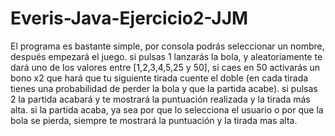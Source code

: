 # Everis-Java-Ejercicio2-JJM
El programa es bastante simple, por consola podrás seleccionar un nombre, después empezará el juego.
si pulsas 1 lanzarás la bola, y aleatoriamente te dará uno de los valores entre [1,2,3,4,5,25 y 50], si caes en 50 activarás un bono x2 que hará que tu siguiente tirada
cuente el doble (en cada tirada tienes una probabilidad de perder la bola y que la partida acabe).
si pulsas 2 la partida acabará y te mostrará la puntuación realizada y la tirada más alta.
si la partida acaba, ya sea por que lo selecciona el usuario o por que la bola se pierda, siempre te mostrará la puntuación y la tirada mas alta.
